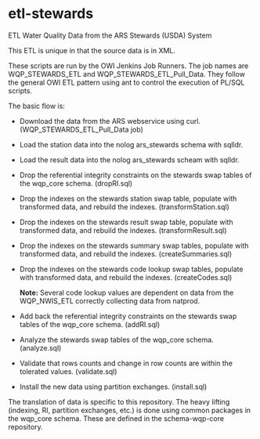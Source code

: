 # etl\-stewards

ETL Water Quality Data from the ARS Stewards (USDA) System

This ETL is unique in that the source data is in XML.

These scripts are run by the OWI Jenkins Job Runners. The job names are WQP\_STEWARDS\_ETL and WQP\_STEWARDS\_ETL\_Pull\_Data. They follow the general OWI ETL pattern using ant to control the execution of PL/SQL scripts.

The basic flow is:

* Download the data from the ARS webservice using curl. (WQP\_STEWARDS\_ETL\_Pull\_Data job)

* Load the station data into the nolog ars_stewards schema with sqlldr.

* Load the result data into the nolog ars_stewards scheam with sqlldr.

* Drop the referential integrity constraints on the stewards swap tables of the wqp_core schema. (dropRI.sql)

* Drop the indexes on the stewards station swap table, populate with transformed data, and rebuild the indexes. (transformStation.sql)

* Drop the indexes on the stewards result swap table, populate with transformed data, and rebuild the indexes. (transformResult.sql)

* Drop the indexes on the stewards summary swap tables, populate with transformed data, and rebuild the indexes. (createSummaries.sql)

* Drop the indexes on the stewards code lookup swap tables, populate with transformed data, and rebuild the indexes. (createCodes.sql)

	**Note:** Several code lookup values are dependent on data from the WQP\_NWIS\_ETL correctly collecting data from natprod.


* Add back the referential integrity constraints on the stewards swap tables of the wqp_core schema. (addRI.sql)

* Analyze the stewards swap tables of the wqp_core schema. (analyze.sql)

* Validate that rows counts and change in row counts are within the tolerated values. (validate.sql)

* Install the new data using partition exchanges. (install.sql)

The translation of data is specific to this repository. The heavy lifting (indexing, RI, partition exchanges, etc.) is done using common packages in the wqp_core schema. These are defined in the schema-wqp-core repository.
